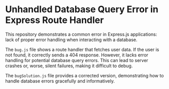 # Unhandled Database Query Error in Express Route Handler

This repository demonstrates a common error in Express.js applications:  lack of proper error handling when interacting with a database.

The `bug.js` file shows a route handler that fetches user data. If the user is not found, it correctly sends a 404 response. However, it lacks error handling for potential database query errors.  This can lead to server crashes or, worse, silent failures, making it difficult to debug.

The `bugSolution.js` file provides a corrected version, demonstrating how to handle database errors gracefully and informatively.